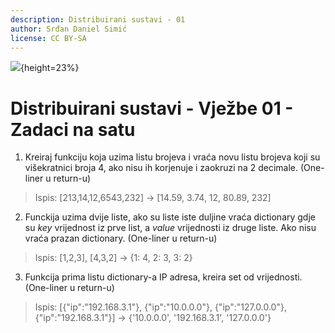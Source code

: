 ```yaml
---
description: Distribuirani sustavi - 01
author: Srđan Daniel Simić
license: CC BY-SA
---
```


![](fipu.png){height=23%}

# Distribuirani sustavi - Vježbe 01 - Zadaci na satu

1. Kreiraj funkciju koja uzima listu brojeva i vraća novu listu brojeva koji su višekratnici broja 4, ako nisu ih korjenuje i zaokruzi na 2 decimale.
(One-liner u return-u)

> Ispis: [213,14,12,6543,232] -> [14.59, 3.74, 12, 80.89, 232]

2. Funckija uzima dvije liste, ako su liste iste duljine vraća dictionary gdje su *key* vrijednost iz prve list, a *value* vrijednosti iz druge liste.
Ako nisu vraća prazan dictionary.
(One-liner u return-u)

> Ispis: [1,2,3], [4,3,2] -> {1: 4, 2: 3, 3: 2}

3. Funkcija prima listu dictionary-a IP adresa, kreira set od vrijednosti. (One-liner u return-u)

> Ispis:  [{"ip":"192.168.3.1"}, {"ip":"10.0.0.0"}, {"ip":"127.0.0.0"}, {"ip":"192.168.3.1"}] -> {'10.0.0.0', '192.168.3.1', '127.0.0.0'}

